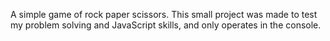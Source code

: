 A simple game of rock paper scissors. This small project was made to test my problem solving and JavaScript skills, and only operates in the console.